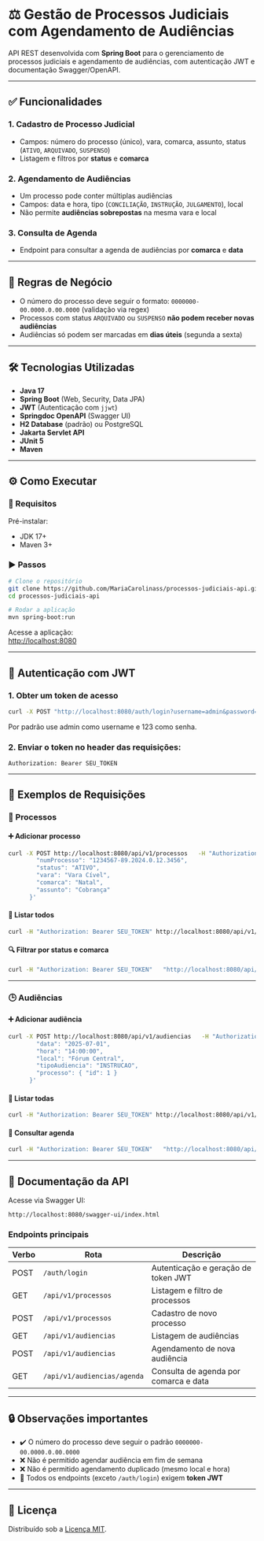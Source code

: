 # ⚖️ Gestão de Processos Judiciais com Agendamento de Audiências

API REST desenvolvida com **Spring Boot** para o gerenciamento de processos judiciais e agendamento de audiências, com autenticação JWT e documentação Swagger/OpenAPI.

---

## ✅ Funcionalidades

### 1. **Cadastro de Processo Judicial**
- Campos: número do processo (único), vara, comarca, assunto, status (`ATIVO`, `ARQUIVADO`, `SUSPENSO`)
- Listagem e filtros por **status** e **comarca**

### 2. **Agendamento de Audiências**
- Um processo pode conter múltiplas audiências
- Campos: data e hora, tipo (`CONCILIAÇÃO`, `INSTRUÇÃO`, `JULGAMENTO`), local
- Não permite **audiências sobrepostas** na mesma vara e local

### 3. **Consulta de Agenda**
- Endpoint para consultar a agenda de audiências por **comarca** e **data**

---

## 📜 Regras de Negócio

- O número do processo deve seguir o formato: `0000000-00.0000.0.00.0000` (validação via regex)
- Processos com status `ARQUIVADO` ou `SUSPENSO` **não podem receber novas audiências**
- Audiências só podem ser marcadas em **dias úteis** (segunda a sexta)

---

## 🛠️ Tecnologias Utilizadas

- **Java 17**
- **Spring Boot** (Web, Security, Data JPA)
- **JWT** (Autenticação com `jjwt`)
- **Springdoc OpenAPI** (Swagger UI)
- **H2 Database** (padrão) ou PostgreSQL
- **Jakarta Servlet API**
- **JUnit 5**
- **Maven**

---

## ⚙️ Como Executar

### 🔧 Requisitos

Pré-instalar:

- JDK 17+
- Maven 3+

### ▶️ Passos

```bash
# Clone o repositório
git clone https://github.com/MariaCarolinass/processos-judiciais-api.git
cd processos-judiciais-api

# Rodar a aplicação
mvn spring-boot:run
```

Acesse a aplicação:  
[http://localhost:8080](http://localhost:8080)

---

## 🔐 Autenticação com JWT

### 1. Obter um token de acesso

```bash
curl -X POST "http://localhost:8080/auth/login?username=admin&password=123"
```

Por padrão use admin como username e 123 como senha.

### 2. Enviar o token no header das requisições:

```
Authorization: Bearer SEU_TOKEN
```

---

## 📌 Exemplos de Requisições

### 📁 Processos

#### ➕ Adicionar processo

```bash
curl -X POST http://localhost:8080/api/v1/processos   -H "Authorization: Bearer SEU_TOKEN"   -H "Content-Type: application/json"   -d '{
        "numProcesso": "1234567-89.2024.0.12.3456",
        "status": "ATIVO",
        "vara": "Vara Cível",
        "comarca": "Natal",
        "assunto": "Cobrança"
      }'
```

#### 📄 Listar todos

```bash
curl -H "Authorization: Bearer SEU_TOKEN" http://localhost:8080/api/v1/processos
```

#### 🔍 Filtrar por status e comarca

```bash
curl -H "Authorization: Bearer SEU_TOKEN"   "http://localhost:8080/api/v1/processos?status=ATIVO&comarca=Natal"
```

---

### 🕒 Audiências

#### ➕ Adicionar audiência

```bash
curl -X POST http://localhost:8080/api/v1/audiencias   -H "Authorization: Bearer SEU_TOKEN"   -H "Content-Type: application/json"   -d '{
        "data": "2025-07-01",
        "hora": "14:00:00",
        "local": "Fórum Central",
        "tipoAudiencia": "INSTRUCAO",
        "processo": { "id": 1 }
      }'
```

#### 📄 Listar todas

```bash
curl -H "Authorization: Bearer SEU_TOKEN" http://localhost:8080/api/v1/audiencias
```

#### 📅 Consultar agenda

```bash
curl -H "Authorization: Bearer SEU_TOKEN"   "http://localhost:8080/api/v1/audiencias/agenda?comarca=Natal&data=2025-07-01"
```

---

## 📘 Documentação da API

Acesse via Swagger UI:

```
http://localhost:8080/swagger-ui/index.html
```

### Endpoints principais

| Verbo | Rota                                | Descrição                                     |
|-------|-------------------------------------|-----------------------------------------------|
| POST  | `/auth/login`                       | Autenticação e geração de token JWT           |
| GET   | `/api/v1/processos`                 | Listagem e filtro de processos                |
| POST  | `/api/v1/processos`                 | Cadastro de novo processo                     |
| GET   | `/api/v1/audiencias`                | Listagem de audiências                        |
| POST  | `/api/v1/audiencias`                | Agendamento de nova audiência                 |
| GET   | `/api/v1/audiencias/agenda`         | Consulta de agenda por comarca e data         |

---

## 🔒 Observações importantes

- ✔️ O número do processo deve seguir o padrão `0000000-00.0000.0.00.0000`
- ❌ Não é permitido agendar audiência em fim de semana
- ❌ Não é permitido agendamento duplicado (mesmo local e hora)
- 🔐 Todos os endpoints (exceto `/auth/login`) exigem **token JWT**

---

## 📄 Licença

Distribuído sob a [Licença MIT](https://github.com/MariaCarolinass/processos-judiciais-api/blob/main/LICENSE).
